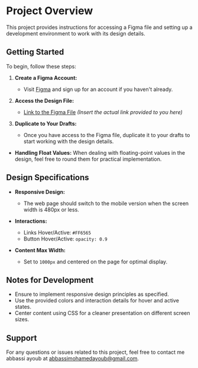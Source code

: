 # Project Overview

This project provides instructions for accessing a Figma file and setting up a development environment to work with its design details.

## Getting Started

To begin, follow these steps:

1. **Create a Figma Account:**
   - Visit [Figma](https://www.figma.com/) and sign up for an account if you haven't already.

2. **Access the Design File:**
   - [Link to the Figma File]([#](https://www.figma.com/design/FfnVADRC9xgI3yiZliTBYZ/Holberton-School---Headphone-company?node-id=0-2&t=TYKdWZIG9ZNykR9V-0)) *(Insert the actual link provided to you here)*

3. **Duplicate to Your Drafts:**
   - Once you have access to the Figma file, duplicate it to your drafts to start working with the design details.



- **Handling Float Values:** When dealing with floating-point values in the design, feel free to round them for practical implementation.

## Design Specifications

- **Responsive Design:**
  - The web page should switch to the mobile version when the screen width is 480px or less.

- **Interactions:**
  - Links Hover/Active: `#FF6565`
  - Button Hover/Active: `opacity: 0.9`

- **Content Max Width:**
  - Set to `1000px` and centered on the page for optimal display.

## Notes for Development

- Ensure to implement responsive design principles as specified.
- Use the provided colors and interaction details for hover and active states.
- Center content using CSS for a cleaner presentation on different screen sizes.

## Support

For any questions or issues related to this project, feel free to contact me abbassi ayoub at abbassimohamedayoub@gmail.com.
